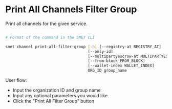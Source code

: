 # Print All Channels Filter Group

Print all channels for the given service.

<figure><img src="../../../../../../../public/assets/images/products/TUI/Screenshot 2024-08-17 at 6.35.04 PM.png" alt=""><figcaption></figcaption></figure>

```bash
# Format of the command in the SNET CLI

snet channel print-all-filter-group [-h] [--registry-at REGISTRY_AT]
                                    [--only-id]
                                    [--multipartyescrow-at MULTIPARTYESCROW_AT]
                                    [--from-block FROM_BLOCK]
                                    [--wallet-index WALLET_INDEX]
                                    ORG_ID group_name
```

User flow:

* Input the organization ID and group name
* Input any optional parameters you would like
* Click the "Print All Filter Group" button
